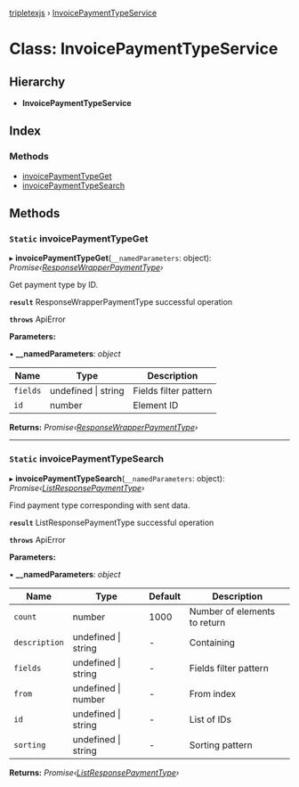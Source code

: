 [tripletexjs](../README.md) › [InvoicePaymentTypeService](invoicepaymenttypeservice.md)

# Class: InvoicePaymentTypeService

## Hierarchy

* **InvoicePaymentTypeService**

## Index

### Methods

* [invoicePaymentTypeGet](invoicepaymenttypeservice.md#static-invoicepaymenttypeget)
* [invoicePaymentTypeSearch](invoicepaymenttypeservice.md#static-invoicepaymenttypesearch)

## Methods

### `Static` invoicePaymentTypeGet

▸ **invoicePaymentTypeGet**(`__namedParameters`: object): *Promise‹[ResponseWrapperPaymentType](../interfaces/responsewrapperpaymenttype.md)›*

Get payment type by ID.

**`result`** ResponseWrapperPaymentType successful operation

**`throws`** ApiError

**Parameters:**

▪ **__namedParameters**: *object*

Name | Type | Description |
------ | ------ | ------ |
`fields` | undefined &#124; string | Fields filter pattern |
`id` | number | Element ID |

**Returns:** *Promise‹[ResponseWrapperPaymentType](../interfaces/responsewrapperpaymenttype.md)›*

___

### `Static` invoicePaymentTypeSearch

▸ **invoicePaymentTypeSearch**(`__namedParameters`: object): *Promise‹[ListResponsePaymentType](../interfaces/listresponsepaymenttype.md)›*

Find payment type corresponding with sent data.

**`result`** ListResponsePaymentType successful operation

**`throws`** ApiError

**Parameters:**

▪ **__namedParameters**: *object*

Name | Type | Default | Description |
------ | ------ | ------ | ------ |
`count` | number | 1000 | Number of elements to return |
`description` | undefined &#124; string | - | Containing |
`fields` | undefined &#124; string | - | Fields filter pattern |
`from` | undefined &#124; number | - | From index |
`id` | undefined &#124; string | - | List of IDs |
`sorting` | undefined &#124; string | - | Sorting pattern |

**Returns:** *Promise‹[ListResponsePaymentType](../interfaces/listresponsepaymenttype.md)›*
